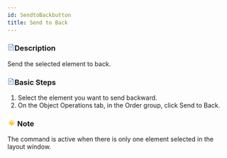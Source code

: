 ```yaml
---
id: SendtoBackbutton
title: Send to Back
---
```

### ![](../../img/read.gif)Description

Send the selected element to back.

### ![](../../img/read.gif)Basic Steps

  1. Select the element you want to send backward. 
  2. On the Object Operations tab, in the Order group, click Send to Back.

### ![](../../img/note.png)Note

The command is active when there is only one element selected in the layout window.